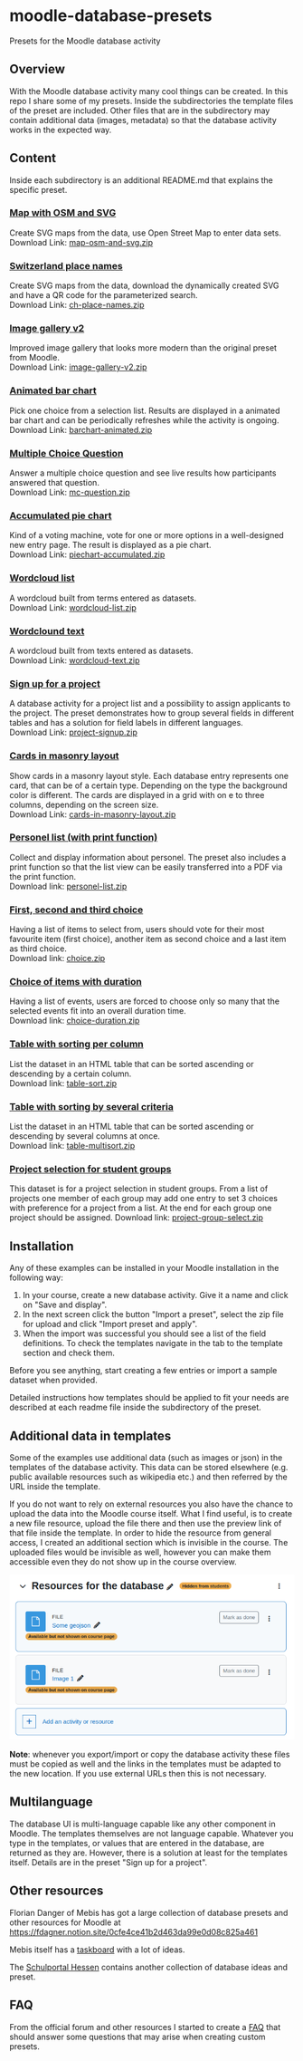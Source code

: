 # moodle-database-presets
Presets for the Moodle database activity

## Overview

With the Moodle database activity many cool things can be created. In this repo I share some of my presets.
Inside the subdirectories the template files of the preset are included. Other files that are in the subdirectory
may contain additional data (images, metadata) so that the database activity works in the expected way.

## Content

Inside each subdirectory is an additional README.md that explains the specific preset.

### [Map with OSM and SVG](map-osm-and-svg)

Create SVG maps from the data, use Open Street Map to enter data sets.<br/>
Download Link:
<a href="map-osm-and-svg.zip" download="map-osm-and-svg.zip">map-osm-and-svg.zip</a>

### [Switzerland place names](ch-place-names)

Create SVG maps from the data, download the dynamically created SVG and have a QR code for the parameterized search.<br/>
Download Link:
<a href="ch-place-names.zip" download="ch-place-names.zip">ch-place-names.zip</a>

### [Image gallery v2](image-gallery-v2)

Improved image gallery that looks more modern than the original preset from Moodle.<br/>
Download Link:
<a href="image-gallery-v2.zip" download="image-gallery-v2.zip">image-gallery-v2.zip</a>

### [Animated bar chart](barchart-animated)

Pick one choice from a selection list. Results are displayed in a animated bar chart and can be periodically refreshes while the activity is ongoing.<br/>
Download Link:
<a href="barchart-animated.zip" download="barchart-animated.zip">barchart-animated.zip</a>

### [Multiple Choice Question](mc-question)

Answer a multiple choice question and see live results how participants answered that question.<br/>
Download Link:
<a href="mc-question.zip" download="mc-question.zip">mc-question.zip</a>

### [Accumulated pie chart](piechart-accumulated)

Kind of a voting machine, vote for one or more options in a well-designed new entry page. The result is displayed as a pie chart.<br/>
Download Link:
<a href="piechart-accumulated.zip" download="piechart-accumulated.zip">piechart-accumulated.zip</a>

### [Wordcloud list](wordcloud-list)

A wordcloud built from terms entered as datasets.<br/>
Download Link:
<a href="wordcloud-list.zip" download="wordcloud-list.zip">wordcloud-list.zip</a>

### [Wordclound text](wordcloud-text)

A wordcloud built from texts entered as datasets.<br/>
Download Link:
<a href="wordcloud-text.zip" download="wordcloud-text.zip">wordcloud-text.zip</a>

### [Sign up for a project](project-signup)

A database activity for a project list and a possibility to assign applicants to the
project. The preset demonstrates how to group several fields in different tables and
has a solution for field labels in different languages.<br/>
Download Link:
<a href="project-signup.zip" download="project-signup.zip">project-signup.zip</a>

### [Cards in masonry layout](cards-in-masonry-layout)

Show cards in a masonry layout style. Each database entry represents one card, that can be of
a certain type. Depending on the type the background color is different. The cards are displayed
in a grid with on e to three columns, depending on the screen size.<br/>
Download Link:
<a href="cards-in-masonry-layout.zip" download="cards-in-masonry-layout.zip">cards-in-masonry-layout.zip</a>

### [Personel list (with print function)](personel-list)

Collect and display information about personel. The preset also includes
a print function so that the list view can be easily transferred into a
PDF via the print function.<br/>
Download link:
<a href="personel-list.zip" download="personel-list.zip">personel-list.zip</a>

### [First, second and third choice](choice)

Having a list of items to select from, users should vote for their most favourite item (first choice),
another item as second choice and a last item as third choice.<br/>
Download link:
<a href="choice.zip" download="choice.zip">choice.zip</a>

### [Choice of items with duration](choice-duration)

Having a list of events, users are forced to choose only so many that the selected events fit into
an overall duration time.<br/>
Download link:
<a href="choice-duration.zip" download="choice-duration.zip">choice-duration.zip</a>

### [Table with sorting per column](table-sort)

List the dataset in an HTML table that can be sorted ascending or descending by a certain column.<br/>
Download link:
<a href="table-sort.zip" download="table-sort.zip">table-sort.zip</a>

### [Table with sorting by several criteria](table-multisort)

List the dataset in an HTML table that can be sorted ascending or descending by several columns at once.<br/>
Download link:
<a href="table-multisort.zip" download="table-multisort.zip">table-multisort.zip</a>

### [Project selection for student groups](project-group-select)

This dataset is for a project selection in student groups. From a list of projects one
member of each group may add one entry to set 3 choices with preference for a project
from a list. At the end for each group one project should be assigned.
Download link:
<a href="project-group-select.zip" download="project-group-select.zip">project-group-select.zip</a>

## Installation

Any of these examples can be installed in your Moodle installation in the
following way:
1. In your course, create a new database activity. Give it a name and click on "Save and display".
2. In the next screen click the button "Import a preset", select the zip file for upload and click "Import preset and apply".
3. When the import was successful you should see a list of the field definitions.
To check the templates navigate in the tab to the template section and check them.

Before you see anything, start creating a few entries or import a sample dataset when provided.

Detailed instructions how templates should be applied to fit your needs are described
at each readme file inside the subdirectory of the preset.

## Additional data in templates

Some of the examples use additional data (such as images or json) in the templates
of the database activity. This data can be stored elsewhere (e.g. public available resources
such as wikipedia etc.) and then referred by the URL inside the template.

If you do not want to rely on external resources you also have the chance to upload
the data into the Moodle course itself. What I find useful, is to create a new
file resource, upload the file there and then use the preview link of that file inside
the template. In order to hide the resource from general access, I created an
additional section which is invisible in the course. The uploaded files would be
invisible as well, however you can make them accessible even they do not show up
in the course overview.

![Hidden resource files](resources_hidden.png "Hidden resource files")

**Note**: whenever you export/import or copy the database activity these files must
be copied as well and the links in the templates must be adapted to the new location.
If you use external URLs then this is not necessary.

## Multilanguage

The database UI is multi-language capable like any other component in Moodle.
The templates themselves are not language capable. Whatever you type in the templates, or values
that are entered in the database, are returned as they are.
However, there is a solution at least for the templates itself. Details are in the preset
"Sign up for a project".

## Other resources

Florian Danger of Mebis has got a large collection of database presets and other resources for
Moodle at https://fdagner.notion.site/0cfe4ce41b2d463da99e0d08c825a461

Mebis itself has a
[taskboard](https://www.taskcards.de/#/board/a29aa0a2-38bb-4a9a-90e1-4c38ec47f9cc/view?token=8d6e8433-486a-4717-85ee-d721aefcadb1)
with a lot of ideas.

The [Schulportal Hessen](https://mo1300.schule.hessen.de/course/view.php?id=41) contains
another collection of database ideas and preset.

## FAQ

From the official forum and other resources I started to create a [FAQ](FAQ.md)
that should answer some questions that may arise when creating custom presets.